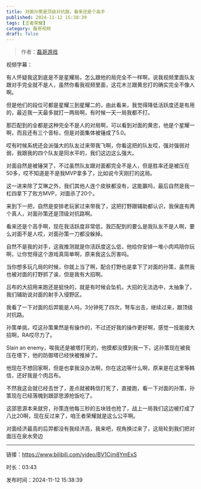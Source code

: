 ```yaml
---
title: 对面孙策是顶级对抗路，看来还是个高手
published: 2024-11-12 15:38:39
tags: [王者荣耀]
category: 磊哥视频
draft: false
---
```



> 作者：[磊哥游戏](https://space.bilibili.com/268941858?spm_id_from=333.788.upinfo.head.click)

视频字幕：

有人怀疑我这到底是不是星耀局，怎么跟他的局完全不一样啊，说我视频里面队友跟对手完全就不是人，虽然你看我视频里面，这花木兰跟黄忠打的确实完全不像人啊。

但是他们的段位可都是星耀三到星耀二的，由此看来，我觉得降低活跃度还是有用的，最近我一天最多就打一两局啊，有时候一天一局我都不打。

那匹配到的全都是这种完全不是人的对局啊，可以看到对面的黄忠，他是个星耀一啊，而且还有三个音标，但是对面集体被锤成了5.0。

哎有时候系统还会派强大的队友过来带我飞啊，你看这把的队友哎，强对强弱对弱，我跟我的四个队友是同水平的，我们这边这么强大。

对面自然是被锤哭了，不过虽然队友跟对面都完全不是人，但是胜率还是被压在50多，哎不知道是不是我MVP拿多了，比如说今天刚打的这局。

这一进来除了艾琳之外，我们其他人连个皮肤都没有，这能赢吗，最后自然是我一杠四拿下了败方MVP，对面杀了20个。

来到下一把，自然是安排老玩家过来带我了，这把打野跟辅助都认识，我保底有两个真人，对面孙策还是顶级对抗路啊。

看来还是个高手啊，现在我活跃度非常低，我匹配到的要么是我队友不是人啊，要么对面不是人哎，对面孙策一刀都没躲掉。

自然不是我的对手，这我推测就是你活跃度这么低，他给你安排一堆小肉鸡陪你玩啊，让你觉得这个游戏真简单啊，原来我这么厉害吗。

当你想多玩几局的时候，你就上当了啊，配合打野也是拿下了对面的孙策，虽然我也被对面的打野抓了诶，但是我有大招啊。

吕布的大招用来跑还是挺快的，就是有时候会坠机，大招的无法选中，太抽象了，我们辅助说对面的射手入侵野区。

我看了一下对面的后羿能是人吗，3分钟死了四次，弩车出击，继续过来，跟顶级对抗路。

孙策单挑，哎这孙策果然是有操作的，不过还好我的操作更好啊，感觉一技能接大招啊，RA哎尽力了。

Slain an enemy，唉我还是被塔打死的，他摸都没摸到我一下，这孙策现在被我压在塔下，他的防御塔已经快被推掉了。

他现在不想回家啊，但是也拿我没办法啊，你在这边等什么啊，原来是在这里等韩信，还好我是个肉吕布。

不然我这会就已经去世了，差点就被韩信打死了，直接跑，看一下对面的孙策，孙策现在已经落魄到跟邵思源抢饭吃了。

这邵思源本来就穷，孙策连他每三秒的五块钱也抢了，战上一局我们这边被打成了八比20啊，现在反过来了，咱王者荣耀就是这么公平啊。

对面经济最高的后羿都没有我经济高，我来吧，视角换过来了，这局轮到我们把对面压在泉水旁边

---

链接：https://www.bilibili.com/video/BV1Cim8YmExS

时长：03:43

发布时间：2024-11-12 15:38:39
